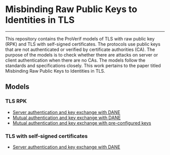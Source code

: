 # Misbinding Raw Public Keys to Identities in TLS
---

This repository contains the ProVerif models of TLS with raw public key (RPK) and TLS with self-signed certificates. The protocols use public keys that are not authenticated or verified by certificate authorities (CA). The purpose of the models is to check whether there are attacks on server or client authentication when there are no CAs. The models follow the standards and specifications closely. This work pertains to the paper titled Misbinding Raw Public Keys to Identities in TLS.

## Models

### TLS RPK

- [Server authentication and key exchange with DANE](models/TLS-RPK-DANE.pv)
- [Mutual authentication and key exchange with DANE](models/mTLS-RPK-DANE.pv)
- [Mutual authentication and key exchange with pre-configured keys](models/mTLS-RPK-trusted-keys.pv)

### TLS with self-signed certificates

- [Server authentication and key exchange with DANE](models/TLS-SSC-DANE.pv)





